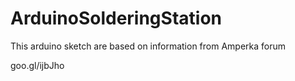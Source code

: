 # ArduinoSolderingStation
This arduino sketch are based on information from Amperka forum

goo.gl/ijbJho
